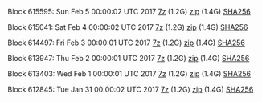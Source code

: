 Block 615595: Sun Feb  5 00:00:02 UTC 2017 [7z](https://transfer.sh/12SO71/bootstrap.dat.20170205.7z) (1.2G) [zip](https://transfer.sh/Xcu5O/bootstrap.dat.20170205.zip) (1.4G) [SHA256](https://transfer.sh/16kwTi/sha256.txt)

Block 615041: Sat Feb  4 00:00:02 UTC 2017 [7z](https://transfer.sh/qCMmw/bootstrap.dat.20170204.7z) (1.2G) [zip](https://transfer.sh/70y47/bootstrap.dat.20170204.zip) (1.4G) [SHA256](https://transfer.sh/k8koD/sha256.txt)

Block 614497: Fri Feb  3 00:00:01 UTC 2017 [7z](https://transfer.sh/6OeRA/bootstrap.dat.20170203.7z) (1.2G) [zip](https://transfer.sh/1b9rp/bootstrap.dat.20170203.zip) (1.4G) [SHA256](https://transfer.sh/F8M4q/sha256.txt)

Block 613947: Thu Feb  2 00:00:01 UTC 2017 [7z](https://transfer.sh/wAL5n/bootstrap.dat.20170202.7z) (1.2G) [zip](https://transfer.sh/TUcGT/bootstrap.dat.20170202.zip) (1.4G) [SHA256](https://transfer.sh/taddP/sha256.txt)

Block 613403: Wed Feb  1 00:00:01 UTC 2017 [7z](https://transfer.sh/a0GzO/bootstrap.dat.20170201.7z) (1.2G) [zip](https://transfer.sh/QbhrO/bootstrap.dat.20170201.zip) (1.4G) [SHA256](https://transfer.sh/vdbUu/sha256.txt)

Block 612845: Tue Jan 31 00:00:02 UTC 2017 [7z](https://transfer.sh/13NuyX/bootstrap.dat.20170131.7z) (1.2G) [zip](https://transfer.sh/nY5kv/bootstrap.dat.20170131.zip) (1.4G) [SHA256](https://transfer.sh/3kmpA/sha256.txt)
